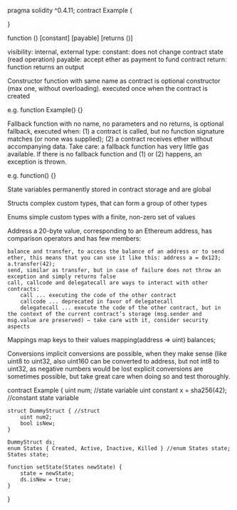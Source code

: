 pragma solidity ^0.4.11;
contract Example {
    
}

function (<parameter types>) <visibility> [constant] [payable] [returns (<return types>)]
           
visibility: internal, external
type:
    constant: does not change contract state (read operation)
    payable: accept ether as payment to fund contract
    return: function returns an output

Constructor
function with same name as contract is optional constructor (max one, without overloading). executed once when the contract is created

e.g. function Example() {}


Fallback
function with no name, no parameters and no returns, is optional fallback, executed when: 
    (1) a contract is called, but no function signature matches (or none was supplied);
    (2) a contract receives ether without accompanying data. Take care: a fallback function has very little gas available. 
    If there is no fallback function and (1) or (2) happens, an exception is thrown.

e.g. function() {}


State variables
permanently stored in contract storage and are global

Structs
complex custom types, that can form a group of other types

Enums
simple custom types with a finite, non-zero set of values

Address 
a 20-byte value, corresponding to an Ethereum address, has comparison operators and has few members:

    balance and transfer, to access the balance of an address or to send ether, this means that you can use it like this: address a = 0x123; a.transfer(42);
    send, similar as transfer, but in case of failure does not throw an exception and simply returns false
    call, callcode and delegatecall are ways to interact with other contracts:
        call ... executing the code of the other contract
        callcode ... deprecated in favor of delegatecall
        delegatecall ... execute the code of the other contract, but in the context of the current contract’s storage (msg.sender and msg.value are preserved) – take care with it, consider security aspects
Mappings
map keys to their values
    mapping(address => uint) balances;

Conversions
    implicit conversions are possible, when they make sense (like uint8 to uint32, also uint160 can be converted to address, but not int8 to uint32, as negative numbers would be lost
    explicit conversions are sometimes possible, but take great care when doing so and test thoroughly.

contract Example {
    uint num; //state variable
    uint constant x = sha256(42); //constant state variable

    struct DummyStruct { //struct
        uint num2;
        bool isNew; 
    }

    DummyStruct ds;
    enum States { Created, Active, Inactive, Killed } //enum States state;
    States state;
    
    function setState(States newState) { 
        state = newState;
        ds.isNew = true;
    }
}
